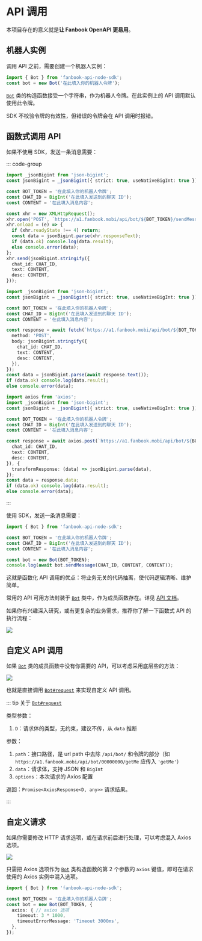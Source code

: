 # API 调用

本项目存在的意义就是**让 Fanbook OpenAPI 更易用**。

## 机器人实例

调用 API 之前，需要创建一个机器人实例：

```ts
import { Bot } from 'fanbook-api-node-sdk';
const bot = new Bot('在此填入你的机器人令牌');
```

[`Bot`](/api/classes/Bot.html) 类的构造函数接受一个字符串，作为机器人令牌。在此实例上的 API 调用默认使用此令牌。

SDK 不校验令牌的有效性，但错误的令牌会在 API 调用时报错。

## 函数式调用 API

如果不使用 SDK，发送一条消息需要：

::: code-group

```ts [xhr]
import _jsonBigint from 'json-bigint';
const jsonBigint = _jsonBigint({ strict: true, useNativeBigInt: true });

const BOT_TOKEN = '在此填入你的机器人令牌';
const CHAT_ID = BigInt('在此填入发送到的聊天 ID');
const CONTENT = '在此填入消息内容';

const xhr = new XMLHttpRequest();
xhr.open('POST', `https://a1.fanbook.mobi/api/bot/${BOT_TOKEN}/sendMessage`);
xhr.onload = (e) => {
  if (xhr.readyState !== 4) return;
  const data = jsonBigint.parse(xhr.responseText);
  if (data.ok) console.log(data.result);
  else console.error(data);
};
xhr.send(jsonBigint.stringify({
  chat_id: CHAT_ID,
  text: CONTENT,
  desc: CONTENT,
}));
```

```ts [fetch]
import _jsonBigint from 'json-bigint';
const jsonBigint = _jsonBigint({ strict: true, useNativeBigInt: true });

const BOT_TOKEN = '在此填入你的机器人令牌';
const CHAT_ID = BigInt('在此填入发送到的聊天 ID');
const CONTENT = '在此填入消息内容';

const response = await fetch(`https://a1.fanbook.mobi/api/bot/${BOT_TOKEN}/sendMessage`, {
  method: 'POST',
  body: jsonBigint.stringify({
    chat_id: CHAT_ID,
    text: CONTENT,
    desc: CONTENT,
  }),
});
const data = jsonBigint.parse(await response.text());
if (data.ok) console.log(data.result);
else console.error(data);
```

```ts [axios]
import axios from 'axios';
import _jsonBigint from 'json-bigint';
const jsonBigint = _jsonBigint({ strict: true, useNativeBigInt: true });

const BOT_TOKEN = '在此填入你的机器人令牌';
const CHAT_ID = BigInt('在此填入发送到的聊天 ID');
const CONTENT = '在此填入消息内容';

const response = await axios.post(`https://a1.fanbook.mobi/api/bot/${BOT_TOKEN}/sendMessage`, jsonBigint.stringify({
  chat_id: CHAT_ID,
  text: CONTENT,
  desc: CONTENT,
}), {
  transformResponse: (data) => jsonBigint.parse(data),
});
const data = response.data;
if (data.ok) console.log(data.result);
else console.error(data);
```

:::

使用 SDK，发送一条消息需要：

```ts
import { Bot } from 'fanbook-api-node-sdk';

const BOT_TOKEN = '在此填入你的机器人令牌';
const CHAT_ID = BigInt('在此填入发送到的聊天 ID');
const CONTENT = '在此填入消息内容';

const bot = new Bot(BOT_TOKEN);
console.log(await bot.sendMessage(CHAT_ID, CONTENT, CONTENT));
```

这就是函数化 API 调用的优点：将业务无关的代码抽离，使代码逻辑清晰、维护简单。

常用的 API 可用方法封装于 [`Bot`](/api/classes/Bot.html) 类中，作为成员函数存在。详见 [API 文档](/api/classes/Bot.html#methods)。

如果你有兴趣深入研究，或有更复杂的业务需求，推荐你了解一下函数式 API 的执行流程：

![](/res/api-calling.svg)

## 自定义 API 调用

如果 [`Bot`](/api/classes/Bot.html) 类的成员函数中没有你需要的 API，可以考虑采用底层些的方法：

![](/res/api-calling.custom-api.svg)

也就是直接调用 [`Bot#request`](/api/classes/Bot.html#request) 来实现自定义 API 调用。

::: tip 关于 [`Bot#request`](/api/classes/Bot.html#request)

类型参数：

1. `D`：请求体的类型，无约束，建议不传，从 `data` 推断

参数：

1. `path`：接口路径，是 url path 中去除 `/api/bot/` 和令牌的部分（如 `https://a1.fanbook.mobi/api/bot/00000000/getMe` 应传入 `'getMe'`）
2. `data`：请求体，支持 JSON 和 `BigInt`
3. `options`：本次请求的 Axios 配置

返回：`Promise<AxiosResponse<D, any>>` 请求结果。

:::

## 自定义请求

如果你需要修改 HTTP 请求选项，或在请求前后进行处理，可以考虑混入 Axios 选项。

![](/res/api-calling.custom-request.svg)

只需把 Axios 选项作为 [`Bot`](/api/classes/Bot.html) 类构造函数的第 2 个参数的 `axios` 键值，即可在请求使用的 Axios 实例中混入选项。

```ts
import { Bot } from 'fanbook-api-node-sdk';

const BOT_TOKEN = '在此填入你的机器人令牌';
const bot = new Bot(BOT_TOKEN, {
  axios: { // axios 选项
    timeout: 3 * 1000,
    timeoutErrorMessage: 'Timeout 3000ms',
  },
});
```
